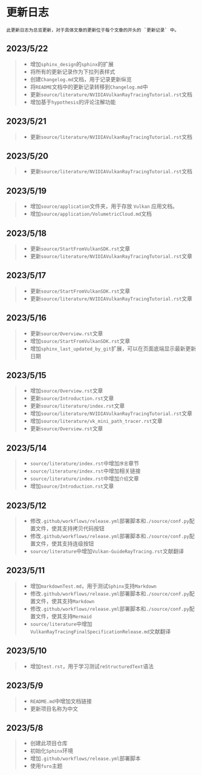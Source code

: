 # 更新日志

```{note}
此更新日志为总览更新，对于具体文章的更新位于每个文章的开头的 `更新记录` 中。
```

## 2023/5/22

>* 增加`sphinx_design`的`sphinx`的扩展
>* 将所有的更新记录作为下拉列表样式
>* 创建`Changelog.md`文档，用于记录更新纵览
>* 将`README`文档中的更新记录转移到`Changelog.md`中
>* 更新`source/literature/NVIDIAVulkanRayTracingTutorial.rst`文档
>* 增加基于`hypothesis`的评论注解功能

## 2023/5/21

>* 更新`source/literature/NVIDIAVulkanRayTracingTutorial.rst`文档

## 2023/5/20

>* 更新`source/literature/NVIDIAVulkanRayTracingTutorial.rst`文档

## 2023/5/19

>* 增加`source/application`文件夹，用于存放 `Vulkan` 应用文档。
>* 增加`source/application/VolumetricCloud.md`文档

## 2023/5/18

>* 更新`source/StartFromVulkanSDK.rst`文章
>* 更新`source/literature/NVIDIAVulkanRayTracingTutorial.rst`文章

## 2023/5/17

>* 更新`source/StartFromVulkanSDK.rst`文章
>* 更新`source/literature/NVIDIAVulkanRayTracingTutorial.rst`文章

## 2023/5/16

>* 更新`source/Overview.rst`文章
>* 增加`source/StartFromVulkanSDK.rst`文章
>* 增加`sphinx_last_updated_by_git`扩展，可以在页面底端显示最新更新日期

## 2023/5/15

>* 增加`source/Overview.rst`文章
>* 更新`source/Introduction.rst`文章
>* 更新`source/literature/index.rst`文章
>* 增加`source/literature/NVIDIAVulkanRayTracingTutorial.rst`文章
>* 增加`source/literature/vk_mini_path_tracer.rst`文章
>* 更新`source/Overview.rst`文章

## 2023/5/14

>* `source/literature/index.rst`中增加`序言`章节
>* `source/literature/index.rst`中增加相关链接
>* `source/literature/index.rst`中增加`介绍`文章
>* 增加`source/Introduction.rst`文章

## 2023/5/12

>* 修改`.github/workflows/release.yml`部署脚本和`./source/conf.py`配置文件，使其支持拷贝代码按钮
>* 修改`.github/workflows/release.yml`部署脚本和`./source/conf.py`配置文件，使其支持连级按钮
>* `source/literature`中增加`Vulkan-GuideRayTracing.rst`文献翻译

## 2023/5/11

>* 增加`markdownTest.md`，用于测试`Sphinx`支持`Markdown`
>* 修改`.github/workflows/release.yml`部署脚本和`./source/conf.py`配置文件，使其支持`Markdown`
>* 修改`.github/workflows/release.yml`部署脚本和`./source/conf.py`配置文件，使其支持`Mermaid`
>* `source/literature`中增加`VulkanRayTracingFinalSpecificationRelease.md`文献翻译

## 2023/5/10

>* 增加`test.rst`，用于学习测试`reStructuredText`语法

## 2023/5/9

>* `README.md`中增加文档链接
>* 更新项目名称为中文

## 2023/5/8

>* 创建此项目仓库
>* 初始化`Sphinx`环境
>* 增加`.github/workflows/release.yml`部署脚本
>* 使用`furo`主题

